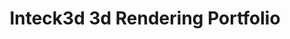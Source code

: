 ---
title: Inteck3d 3d Rendering Portfolio
description: Inteck3D offers blueprints and construction drafting, 3D images, video tours, and 360 self guided video tours. We’re proud of our work and its stunning quality and potential
bannerh1: Portfolio
layout: portfolio

intro: "See it before you build it."
intro_text: "Inteck3D offers blueprints and construction drafting, 3D images, video tours, and 360 self guided video tours. Get an image from any angle in your virtual space, in Bronze, Gold, or Platinum quality.

We’re proud of our work and its stunning quality and potential. They say a picture is worth a thousand words...let's let our portfolio speak for itself."


cta: QUESTIONS ABOUT OUR SERVICES?
cta_sub: 
cta_link: /contact
---